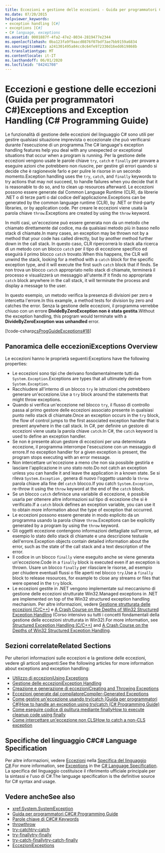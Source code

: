 ```yaml
---
title: Eccezioni e gestione delle eccezioni - Guida per programmatori C#
ms.date: 07/20/2015
helpviewer_keywords:
- exception handling [C#]
- exceptions [C#]
- C# language, exceptions
ms.assetid: 0001887f-4fa2-47e2-8034-2819477e2344
ms.openlocfilehash: 0ba123fa9f9aacd0876f07bdf3ae7bb9159a6834
ms.sourcegitcommit: a241301495a84cc8c64fe972330d16edd619868b
ms.translationtype: MT
ms.contentlocale: it-IT
ms.lasthandoff: 06/01/2020
ms.locfileid: "84241708"
---
```

# <a name="exceptions-and-exception-handling-c-programming-guide"></a><span data-ttu-id="dc844-102">Eccezioni e gestione delle eccezioni (Guida per programmatori C#)</span><span class="sxs-lookup"><span data-stu-id="dc844-102">Exceptions and Exception Handling (C# Programming Guide)</span></span>

<span data-ttu-id="dc844-103">Le funzionalità di gestione delle eccezioni del linguaggio C# sono utili per gestire qualsiasi situazione imprevista o eccezionale che può verificarsi durante l'esecuzione di un programma.</span><span class="sxs-lookup"><span data-stu-id="dc844-103">The C# language's exception handling features help you deal with any unexpected or exceptional situations that occur when a program is running.</span></span> <span data-ttu-id="dc844-104">Per la gestione delle eccezioni vengono usate le parole chiave `try`, `catch` e `finally` per provare a eseguire azioni che potrebbero non riuscire, per gestire gli errori quando si decide che è ragionevole farlo e per pulire le risorse in un secondo momento.</span><span class="sxs-lookup"><span data-stu-id="dc844-104">Exception handling uses the `try`, `catch`, and `finally` keywords to try actions that may not succeed, to handle failures when you decide that it is reasonable to do so, and to clean up resources afterward.</span></span> <span data-ttu-id="dc844-105">Le eccezioni possono essere generate dal Common Language Runtime (CLR), da librerie .NET o di terze parti o dal codice dell'applicazione.</span><span class="sxs-lookup"><span data-stu-id="dc844-105">Exceptions can be generated by the common language runtime (CLR), by .NET or third-party libraries, or by application code.</span></span> <span data-ttu-id="dc844-106">Per creare le eccezioni viene usata la parola chiave `throw`.</span><span class="sxs-lookup"><span data-stu-id="dc844-106">Exceptions are created by using the `throw` keyword.</span></span>

<span data-ttu-id="dc844-107">In molti casi, un'eccezione può essere generata non da un metodo che chiamato direttamente dal codice, ma da qualsiasi metodo più in basso nello stack di chiamate.</span><span class="sxs-lookup"><span data-stu-id="dc844-107">In many cases, an exception may be thrown not by a method that your code has called directly, but by another method further down in the call stack.</span></span> <span data-ttu-id="dc844-108">In questo caso, CLR ripercorrerà lo stack alla ricerca di un metodo con un blocco `catch` per il tipo di eccezione specifico ed eseguirà il primo blocco `catch` trovato.</span><span class="sxs-lookup"><span data-stu-id="dc844-108">When this happens, the CLR will unwind the stack, looking for a method with a `catch` block for the specific exception type, and it will execute the first such `catch` block that if finds.</span></span> <span data-ttu-id="dc844-109">Se non trova un blocco `catch` appropriato nello stack di chiamate, terminerà il processo e visualizzerà un messaggio all'utente.</span><span class="sxs-lookup"><span data-stu-id="dc844-109">If it finds no appropriate `catch` block anywhere in the call stack, it will terminate the process and display a message to the user.</span></span>

<span data-ttu-id="dc844-110">In questo esempio, un metodo verifica la presenza di divisioni per zero e intercetta l'errore.</span><span class="sxs-lookup"><span data-stu-id="dc844-110">In this example, a method tests for division by zero and catches the error.</span></span> <span data-ttu-id="dc844-111">Senza la gestione delle eccezioni, il programma verrebbe chiuso con un errore **DivideByZeroException non è stata gestita**.</span><span class="sxs-lookup"><span data-stu-id="dc844-111">Without the exception handling, this program would terminate with a **DivideByZeroException was unhandled** error.</span></span>

[!code-csharp[csProgGuideExceptions#18](~/samples/snippets/csharp/VS_Snippets_VBCSharp/csProgGuideExceptions/CS/Exceptions.cs#18)]

## <a name="exceptions-overview"></a><span data-ttu-id="dc844-112">Panoramica delle eccezioni</span><span class="sxs-lookup"><span data-stu-id="dc844-112">Exceptions Overview</span></span>

<span data-ttu-id="dc844-113">Le eccezioni hanno le proprietà seguenti:</span><span class="sxs-lookup"><span data-stu-id="dc844-113">Exceptions have the following properties:</span></span>

- <span data-ttu-id="dc844-114">Le eccezioni sono tipi che derivano fondamentalmente tutti da `System.Exception`.</span><span class="sxs-lookup"><span data-stu-id="dc844-114">Exceptions are types that all ultimately derive from `System.Exception`.</span></span>
- <span data-ttu-id="dc844-115">Racchiudere all'interno di un blocco `try` le istruzioni che potrebbero generare un'eccezione.</span><span class="sxs-lookup"><span data-stu-id="dc844-115">Use a `try` block around the statements that might throw exceptions.</span></span>
- <span data-ttu-id="dc844-116">Quando si verifica un'eccezione nel blocco `try`, il flusso di controllo passa al primo gestore delle eccezioni associato presente in qualsiasi punto nello stack di chiamate.</span><span class="sxs-lookup"><span data-stu-id="dc844-116">Once an exception occurs in the `try` block, the flow of control jumps to the first associated exception handler that is present anywhere in the call stack.</span></span> <span data-ttu-id="dc844-117">In C#, per definire un gestore di eccezioni viene usata la parola chiave `catch`.</span><span class="sxs-lookup"><span data-stu-id="dc844-117">In C#, the `catch` keyword is used to define an exception handler.</span></span>
- <span data-ttu-id="dc844-118">Se non è presente alcun gestore di eccezioni per una determinata eccezione, il programma interrompe l'esecuzione con un messaggio di errore.</span><span class="sxs-lookup"><span data-stu-id="dc844-118">If no exception handler for a given exception is present, the program stops executing with an error message.</span></span>
- <span data-ttu-id="dc844-119">Non intercettare un'eccezione a meno che non sia possibile gestirla e lasciare l'applicazione in uno stato noto.</span><span class="sxs-lookup"><span data-stu-id="dc844-119">Do not catch an exception unless you can handle it and leave the application in a known state.</span></span> <span data-ttu-id="dc844-120">Se si rileva `System.Exception` , genera di nuovo l'oggetto usando la `throw` parola chiave alla fine del `catch` blocco.</span><span class="sxs-lookup"><span data-stu-id="dc844-120">If you catch `System.Exception`, re-throw it using the `throw` keyword at the end of the `catch` block.</span></span>
- <span data-ttu-id="dc844-121">Se un blocco `catch` definisce una variabile di eccezione, è possibile usarla per ottenere altre informazioni sul tipo di eccezione che si è verificato.</span><span class="sxs-lookup"><span data-stu-id="dc844-121">If a `catch` block defines an exception variable, you can use it to obtain more information about the type of exception that occurred.</span></span>
- <span data-ttu-id="dc844-122">Le eccezioni possono essere generate in modo esplicito da un programma usando la parola chiave `throw`.</span><span class="sxs-lookup"><span data-stu-id="dc844-122">Exceptions can be explicitly generated by a program by using the `throw` keyword.</span></span>
- <span data-ttu-id="dc844-123">Gli oggetti eccezione contengono informazioni dettagliate sull'errore, ad esempio lo stato dello stack di chiamate e una descrizione testuale dell'errore.</span><span class="sxs-lookup"><span data-stu-id="dc844-123">Exception objects contain detailed information about the error, such as the state of the call stack and a text description of the error.</span></span>
- <span data-ttu-id="dc844-124">Il codice in un blocco `finally` viene eseguito anche se viene generata un'eccezione.</span><span class="sxs-lookup"><span data-stu-id="dc844-124">Code in a `finally` block is executed even if an exception is thrown.</span></span> <span data-ttu-id="dc844-125">Usare un blocco `finally` per rilasciare le risorse, ad esempio per chiudere eventuali flussi o file aperti nel blocco `try`.</span><span class="sxs-lookup"><span data-stu-id="dc844-125">Use a `finally` block to release resources, for example to close any streams or files that were opened in the `try` block.</span></span>
- <span data-ttu-id="dc844-126">Le eccezioni gestite in .NET vengono implementate sul meccanismo di gestione delle eccezioni strutturate Win32.</span><span class="sxs-lookup"><span data-stu-id="dc844-126">Managed exceptions in .NET are implemented on top of the Win32 structured exception handling mechanism.</span></span> <span data-ttu-id="dc844-127">Per altre informazioni, vedere [Gestione strutturata delle eccezioni (C/C++)](/cpp/cpp/structured-exception-handling-c-cpp) e [A Crash Course on the Depths of Win32 Structured Exception Handling](http://bytepointer.com/resources/pietrek_crash_course_depths_of_win32_seh.htm) (Corso intensivo su tutti i concetti fondamentali della gestione delle eccezioni strutturata in Win32).</span><span class="sxs-lookup"><span data-stu-id="dc844-127">For more information, see [Structured Exception Handling (C/C++)](/cpp/cpp/structured-exception-handling-c-cpp) and [A Crash Course on the Depths of Win32 Structured Exception Handling](http://bytepointer.com/resources/pietrek_crash_course_depths_of_win32_seh.htm).</span></span>

## <a name="related-sections"></a><span data-ttu-id="dc844-128">Sezioni correlate</span><span class="sxs-lookup"><span data-stu-id="dc844-128">Related Sections</span></span>

<span data-ttu-id="dc844-129">Per ulteriori informazioni sulle eccezioni e la gestione delle eccezioni, vedere gli articoli seguenti:</span><span class="sxs-lookup"><span data-stu-id="dc844-129">See the following articles for more information about exceptions and exception handling:</span></span>

- [<span data-ttu-id="dc844-130">Utilizzo di eccezioni</span><span class="sxs-lookup"><span data-stu-id="dc844-130">Using Exceptions</span></span>](using-exceptions.md)
- [<span data-ttu-id="dc844-131">Gestione delle eccezioni</span><span class="sxs-lookup"><span data-stu-id="dc844-131">Exception Handling</span></span>](exception-handling.md)
- [<span data-ttu-id="dc844-132">Creazione e generazione di eccezioni</span><span class="sxs-lookup"><span data-stu-id="dc844-132">Creating and Throwing Exceptions</span></span>](creating-and-throwing-exceptions.md)
- [<span data-ttu-id="dc844-133">Eccezioni generate dal compilatore</span><span class="sxs-lookup"><span data-stu-id="dc844-133">Compiler-Generated Exceptions</span></span>](compiler-generated-exceptions.md)
- [<span data-ttu-id="dc844-134">Come gestire un'eccezione usando try/catch (Guida per programmatori C#)</span><span class="sxs-lookup"><span data-stu-id="dc844-134">How to handle an exception using try/catch (C# Programming Guide)</span></span>](how-to-handle-an-exception-using-try-catch.md)
- [<span data-ttu-id="dc844-135">Come eseguire codice di pulitura mediante finally</span><span class="sxs-lookup"><span data-stu-id="dc844-135">How to execute cleanup code using finally</span></span>](how-to-execute-cleanup-code-using-finally.md)
- [<span data-ttu-id="dc844-136">Come intercettare un'eccezione non CLS</span><span class="sxs-lookup"><span data-stu-id="dc844-136">How to catch a non-CLS exception</span></span>](how-to-catch-a-non-cls-exception.md)

## <a name="c-language-specification"></a><span data-ttu-id="dc844-137">Specifiche del linguaggio C#</span><span class="sxs-lookup"><span data-stu-id="dc844-137">C# Language Specification</span></span>

<span data-ttu-id="dc844-138">Per altre informazioni, vedere [Eccezioni](~/_csharplang/spec/exceptions.md) nella [Specifica del linguaggio C#](/dotnet/csharp/language-reference/language-specification/introduction).</span><span class="sxs-lookup"><span data-stu-id="dc844-138">For more information, see [Exceptions](~/_csharplang/spec/exceptions.md) in the [C# Language Specification](/dotnet/csharp/language-reference/language-specification/introduction).</span></span> <span data-ttu-id="dc844-139">La specifica del linguaggio costituisce il riferimento ufficiale principale per la sintassi e l'uso di C#.</span><span class="sxs-lookup"><span data-stu-id="dc844-139">The language specification is the definitive source for C# syntax and usage.</span></span>

## <a name="see-also"></a><span data-ttu-id="dc844-140">Vedere anche</span><span class="sxs-lookup"><span data-stu-id="dc844-140">See also</span></span>

- <xref:System.SystemException>
- [<span data-ttu-id="dc844-141">Guida per programmatori C#</span><span class="sxs-lookup"><span data-stu-id="dc844-141">C# Programming Guide</span></span>](../index.md)
- [<span data-ttu-id="dc844-142">Parole chiave di C#</span><span class="sxs-lookup"><span data-stu-id="dc844-142">C# Keywords</span></span>](../../language-reference/keywords/index.md)
- [<span data-ttu-id="dc844-143">throw</span><span class="sxs-lookup"><span data-stu-id="dc844-143">throw</span></span>](../../language-reference/keywords/throw.md)
- [<span data-ttu-id="dc844-144">try-catch</span><span class="sxs-lookup"><span data-stu-id="dc844-144">try-catch</span></span>](../../language-reference/keywords/try-catch.md)
- [<span data-ttu-id="dc844-145">try-finally</span><span class="sxs-lookup"><span data-stu-id="dc844-145">try-finally</span></span>](../../language-reference/keywords/try-finally.md)
- [<span data-ttu-id="dc844-146">try-catch-finally</span><span class="sxs-lookup"><span data-stu-id="dc844-146">try-catch-finally</span></span>](../../language-reference/keywords/try-catch-finally.md)
- [<span data-ttu-id="dc844-147">Eccezioni</span><span class="sxs-lookup"><span data-stu-id="dc844-147">Exceptions</span></span>](../../../standard/exceptions/index.md)
